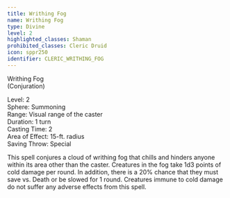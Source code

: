 ```yaml
---
title: Writhing Fog
name: Writhing Fog
type: Divine
level: 2
highlighted_classes: Shaman
prohibited_classes: Cleric Druid
icon: sppr250
identifier: CLERIC_WRITHING_FOG
---
```

Writhing Fog  
(Conjuration)  
  
Level: 2  
Sphere: Summoning  
Range: Visual range of the caster  
Duration: 1 turn  
Casting Time: 2  
Area of Effect: 15-ft. radius  
Saving Throw: Special  
  
This spell conjures a cloud of writhing fog that chills and hinders anyone within its area other than the caster. Creatures in the fog take 1d3 points of cold damage per round. In addition, there is a 20% chance that they must save vs. Death or be slowed for 1 round. Creatures immune to cold damage do not suffer any adverse effects from this spell.  

